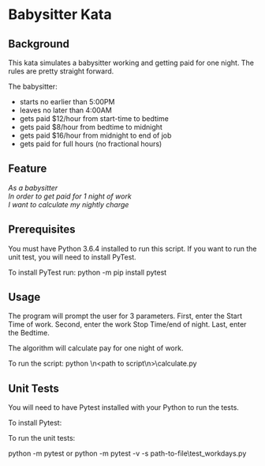 # Babysitter Kata

## Background
This kata simulates a babysitter working and getting paid for one night.  The rules are pretty straight forward.

The babysitter:
- starts no earlier than 5:00PM
- leaves no later than 4:00AM
- gets paid $12/hour from start-time to bedtime
- gets paid $8/hour from bedtime to midnight
- gets paid $16/hour from midnight to end of job
- gets paid for full hours (no fractional hours)


## Feature
*As a babysitter<br>
In order to get paid for 1 night of work<br>
I want to calculate my nightly charge<br>*

## Prerequisites
You must have Python 3.6.4 installed to run this script. If you want to run the unit test, you will need to install PyTest.

To install PyTest run:
python -m pip install pytest

## Usage
The program will prompt the user for 3 parameters.
First, enter the Start Time of work.
Second, enter the work Stop Time/end of night.
Last, enter the Bedtime. 

The algorithm will calculate pay for one night of work.

To run the script:
python \n<path to script\n>\calculate.py

## Unit Tests

You will need to have Pytest installed with your Python to run the tests.

To install Pytest:

To run the unit tests:

python -m pytest
or 
python -m pytest -v -s path-to-file\test_workdays.py



